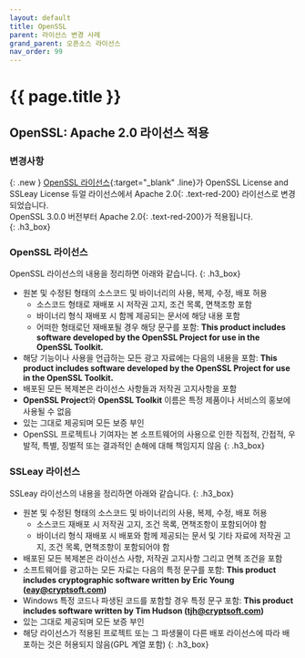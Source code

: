 ```yaml
---
layout: default
title: OpenSSL
parent: 라이선스 변경 사례
grand_parent: 오픈소스 라이선스
nav_order: 99
---
```

# {{ page.title }}

## OpenSSL: Apache 2.0 라이선스 적용
### 변경사항

{: .new }
[OpenSSL 라이선스](https://www.openssl.org/source/license-openssl-ssleay.txt){:target="_blank" .line}가 OpenSSL License and SSLeay License 듀얼 라이선스에서 <span>Apache 2.0</span>{: .text-red-200} 라이선스로 변경되었습니다.<br>
OpenSSL 3.0.0 버전부터 <span>Apache 2.0</span>{: .text-red-200}가 적용됩니다.  
{: .h3_box}

### OpenSSL 라이선스
OpenSSL 라이선스의 내용을 정리하면 아래와 같습니다.
{: .h3_box}

- 원본 및 수정된 형태의 소스코드 및 바이너리의 사용, 복제, 수정, 배포 허용
  - 소스코드 형태로 재배포 시 저작권 고지, 조건 목록, 면책조항 포함
  - 바이너리 형식 재배포 시 함께 제공되는 문서에 해당 내용 포함
  - 어떠한 형태로던 재배포될 경우 해당 문구를 포함: **This product includes software developed by the OpenSSL Project for use in the OpenSSL Toolkit.**
- 해당 기능이나 사용을 언급하는 모든 광고 자료에는 다음의 내용을 포함: **This product includes software developed by the OpenSSL Project for use in the OpenSSL Toolkit.**
- 배포된 모든 복제본은 라이선스 사항들과 저작권 고지사항을 포함
- **OpenSSL Project**와 **OpenSSL Toolkit** 이름은 특정 제품이나 서비스의 홍보에 사용될 수 없음
- 있는 그대로 제공되며 모든 보증 부인
- OpenSSL 프로젝트나 기여자는 본 소프트웨어의 사용으로 인한 직접적, 간접적, 우발적, 특별, 징벌적 또는 결과적인 손해에 대해 책임지지 않음
  {: .h3_box}


### SSLeay 라이선스

SSLeay 라이선스의 내용을 정리하면 아래와 같습니다.
{: .h3_box}
- 원본 및 수정된 형태의 소스코드 및 바이너리의 사용, 복제, 수정, 배포 허용
  - 소스코드 재배포 시 저작권 고지, 조건 목록, 면책조항이 포함되어야 함
  - 바이너리 형식 재배포 시 배포와 함께 제공되는 문서 및 기타 자료에 저작권 고지, 조건 목록, 면책조항이 포함되어야 함
- 배포된 모든 복제본은 라이선스 사항, 저작권 고지사항 그리고 면책 조건을 포함
- 소프트웨어를 광고하는 모든 자료는 다음의 특정 문구를 포함: **This product includes cryptographic software written by Eric Young (eay@cryptsoft.com)**
- Windows 특정 코드나 파생된 코드를 포함할 경우 특정 문구 포함: **This product includes software written by Tim Hudson (tjh@cryptsoft.com)**
- 있는 그대로 제공되며 모든 보증 부인
- 해당 라이선스가 적용된 프로젝트 또는 그 파생물이 다른 배포 라이선스에 따라 배포하는 것은 허용되지 않음(GPL 계열 포함)
  {: .h3_box}
